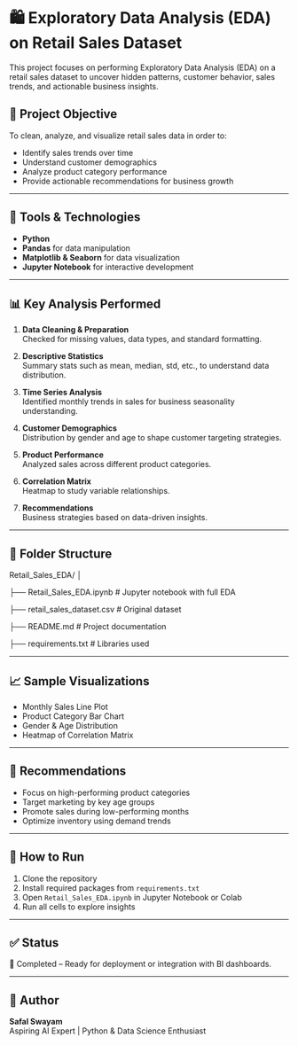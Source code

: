 # 🛍️ Exploratory Data Analysis (EDA) on Retail Sales Dataset

This project focuses on performing Exploratory Data Analysis (EDA) on a retail sales dataset to uncover hidden patterns, customer behavior, sales trends, and actionable business insights.

## 📌 Project Objective

To clean, analyze, and visualize retail sales data in order to:
- Identify sales trends over time
- Understand customer demographics
- Analyze product category performance
- Provide actionable recommendations for business growth

---

## 🧰 Tools & Technologies

- **Python**
- **Pandas** for data manipulation
- **Matplotlib & Seaborn** for data visualization
- **Jupyter Notebook** for interactive development

---

## 📊 Key Analysis Performed

1. **Data Cleaning & Preparation**  
   Checked for missing values, data types, and standard formatting.

2. **Descriptive Statistics**  
   Summary stats such as mean, median, std, etc., to understand data distribution.

3. **Time Series Analysis**  
   Identified monthly trends in sales for business seasonality understanding.

4. **Customer Demographics**  
   Distribution by gender and age to shape customer targeting strategies.

5. **Product Performance**  
   Analyzed sales across different product categories.

6. **Correlation Matrix**  
   Heatmap to study variable relationships.

7. **Recommendations**  
   Business strategies based on data-driven insights.

---

## 📎 Folder Structure

Retail_Sales_EDA/
│

├── Retail_Sales_EDA.ipynb # Jupyter notebook with full EDA

├── retail_sales_dataset.csv # Original dataset

├── README.md # Project documentation

├── requirements.txt # Libraries used

---

## 📈 Sample Visualizations

- Monthly Sales Line Plot  
- Product Category Bar Chart  
- Gender & Age Distribution  
- Heatmap of Correlation Matrix

---

## 📢 Recommendations

- Focus on high-performing product categories
- Target marketing by key age groups
- Promote sales during low-performing months
- Optimize inventory using demand trends

---

## 🚀 How to Run

1. Clone the repository  
2. Install required packages from `requirements.txt`  
3. Open `Retail_Sales_EDA.ipynb` in Jupyter Notebook or Colab  
4. Run all cells to explore insights

---

## ✅ Status

📌 Completed – Ready for deployment or integration with BI dashboards.

---

## 🧠 Author

**Safal Swayam**  
Aspiring AI Expert | Python & Data Science Enthusiast 
